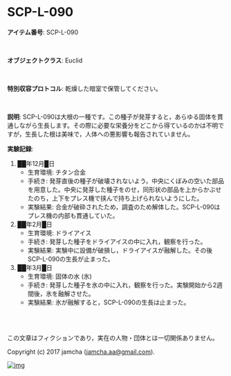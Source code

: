 # SCP-L-090

**アイテム番号**: SCP-L-090  

<br>  

**オブジェクトクラス**: Euclid  

<br>  

**特別収容プロトコル**: 乾燥した暗室で保管してください。  

<br>  

**説明**: SCP-L-090は大根の一種です。この種子が発芽すると，あらゆる固体を貫通しながら生長します。その際に必要な栄養分をどこから得ているのかは不明ですが，生長した根は美味で，人体への悪影響も報告されていません。  

**実験記録**:  
1.  ██年12月█日  
    -   生育環境: チタン合金
    -   手続き: 発芽直後の種子が破壊されないよう，中央にくぼみの空いた部品を用意した。中央に発芽した種子をのせ，同形状の部品を上からかぶせたのち，上下をプレス機で挟んで持ち上げられないようにした。
    -   実験結果: 合金が破砕されたため，調査のため解体した。SCP-L-090はプレス機の内部も貫通していた。
2.  ██年2月█日  
    -   生育環境: ドライアイス
    -   手続き: 発芽した種子をドライアイスの中に入れ，観察を行った。
    -   実験結果: 実験中に設備が破損し，ドライアイスが融解した。その後SCP-L-090の生長が止まった。
3.  ██年3月█日  
    -   生育環境: 固体の水 (氷)
    -   手続き: 発芽した種子を氷の中に入れ，観察を行った。実験開始から2週間後，氷を融解させた。
    -   実験結果: 氷が融解すると，SCP-L-090の生長は止まった。

<br>  
<br>  

この文章はフィクションであり，実在の人物・団体とは一切関係ありません。  

Copyright (c) 2017 jamcha (jamcha.aa@gmail.com).  

[![img](http://i.creativecommons.org/l/by-sa/4.0/88x31.png)](http://creativecommons.org/licenses/by-sa/4.0/deed)
